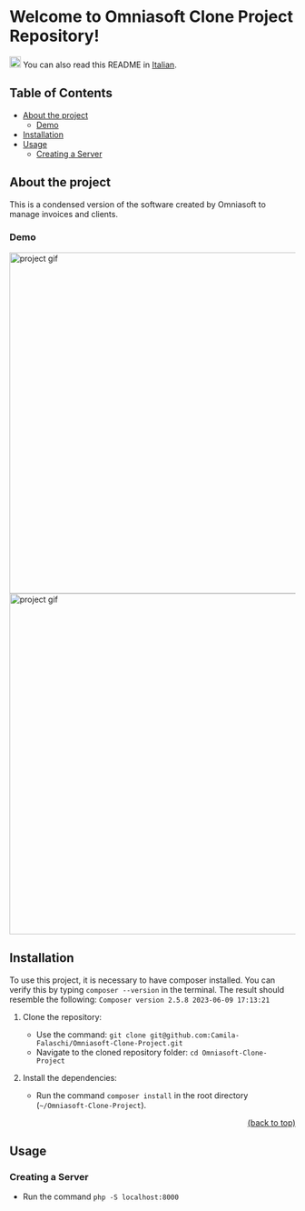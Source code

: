 # Welcome to Omniasoft Clone Project Repository!

<div>
  <p>
    <img src="https://user-images.githubusercontent.com/102390423/227807440-34793b38-b08b-4057-bc89-8aa7f55edeff.png" alt="translation icon" width="20">
    You can also read this README in <a href="https://github.com/Camila-Falaschi/Omniasoft-Clone-Project/edit/master/readme.md">Italian</a>.
  </p>
</div>


## Table of Contents

- [About the project](#about-the-project)
  - [Demo](#demo)
- [Installation](#installation)
- [Usage](#usage)
  - [Creating a Server](#creating-a-server)

## About the project
This is a condensed version of the software created by Omniasoft to manage invoices and clients.

### Demo
<img src="https://github.com/Camila-Falaschi/Omniasoft-Clone-Project/assets/102390423/95410ad5-4d54-44af-9f4e-e61d3c7bab8c" alt="project gif" width="600">
<img src="https://github.com/Camila-Falaschi/Omniasoft-Clone-Project/assets/102390423/95eca616-db68-4548-851a-0c5c96f7f82b" alt="project gif" width="600">

## Installation
To use this project, it is necessary to have composer installed.
You can verify this by typing `composer --version` in the terminal.
The result should resemble the following:
`Composer version 2.5.8 2023-06-09 17:13:21`

1. Clone the repository:
   - Use the command: `git clone git@github.com:Camila-Falaschi/Omniasoft-Clone-Project.git`
   - Navigate to the cloned repository folder: `cd Omniasoft-Clone-Project`

2. Install the dependencies:
   - Run the command `composer install` in the root directory (`~/Omniasoft-Clone-Project`).
<p align="right"><a href="#welcome-to-omniasoft-clone-project-repository">(back to top)</a></p>


## Usage
### Creating a Server
  - Run the command `php -S localhost:8000`
